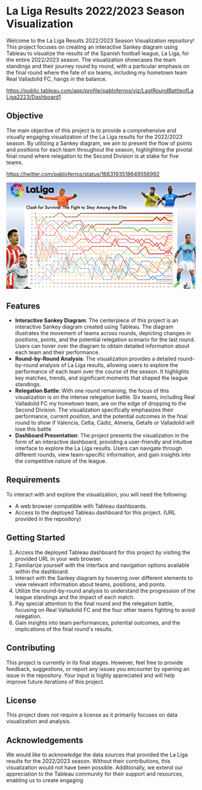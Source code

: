 # La Liga Results 2022/2023 Season Visualization

Welcome to the La Liga Results 2022/2023 Season Visualization repository! This project focuses on creating an interactive Sankey diagram using Tableau to visualize the results of the Spanish football league, La Liga, for the entire 2022/2023 season. The visualization showcases the team standings and their journey round by round, with a particular emphasis on the final round where the fate of six teams, including my hometown team Real Valladolid FC, hangs in the balance.

https://public.tableau.com/app/profile/pabloferros/viz/LastRoundBattleofLaLiga2223/Dashboard1

## Objective
The main objective of this project is to provide a comprehensive and visually engaging visualization of the La Liga results for the 2022/2023 season. By utilizing a Sankey diagram, we aim to present the flow of points and positions for each team throughout the season, highlighting the pivotal final round where relegation to the Second Division is at stake for five teams.

https://twitter.com/pabloferros/status/1663193518649556992

![Season Result](LaLigaResults.png)

## Features
- **Interactive Sankey Diagram**: The centerpiece of this project is an interactive Sankey diagram created using Tableau. The diagram illustrates the movement of teams across rounds, depicting changes in positions, points, and the potential relegation scenario for the last round. Users can hover over the diagram to obtain detailed information about each team and their performance.
- **Round-by-Round Analysis**: The visualization provides a detailed round-by-round analysis of La Liga results, allowing users to explore the performance of each team over the course of the season. It highlights key matches, trends, and significant moments that shaped the league standings.
- **Relegation Battle**: With one round remaining, the focus of this visualization is on the intense relegation battle. Six teams, including Real Valladolid FC my hometown team, are on the edge of dropping to the Second Division. The visualization specifically emphasizes their performance, current position, and the potential outcomes in the final round to show if Valencia, Celta, Cádiz, Almeria, Getafe or Valladolid will lose this battle
- **Dashboard Presentation**: The project presents the visualization in the form of an interactive dashboard, providing a user-friendly and intuitive interface to explore the La Liga results. Users can navigate through different rounds, view team-specific information, and gain insights into the competitive nature of the league.

## Requirements
To interact with and explore the visualization, you will need the following:
- A web browser compatible with Tableau dashboards.
- Access to the deployed Tableau dashboard for this project. (URL provided in the repository)

## Getting Started
1. Access the deployed Tableau dashboard for this project by visiting the provided URL in your web browser.
2. Familiarize yourself with the interface and navigation options available within the dashboard.
3. Interact with the Sankey diagram by hovering over different elements to view relevant information about teams, positions, and points.
4. Utilize the round-by-round analysis to understand the progression of the league standings and the impact of each match.
5. Pay special attention to the final round and the relegation battle, focusing on Real Valladolid FC and the four other teams fighting to avoid relegation.
6. Gain insights into team performances, potential outcomes, and the implications of the final round's results.

## Contributing
This project is currently in its final stages. However, feel free to provide feedback, suggestions, or report any issues you encounter by opening an issue in the repository. Your input is highly appreciated and will help improve future iterations of this project.

## License
This project does not require a license as it primarily focuses on data visualization and analysis.

## Acknowledgements
We would like to acknowledge the data sources that provided the La Liga results for the 2022/2023 season. Without their contributions, this visualization would not have been possible. Additionally, we extend our appreciation to the Tableau community for their support and resources, enabling us to create engaging

